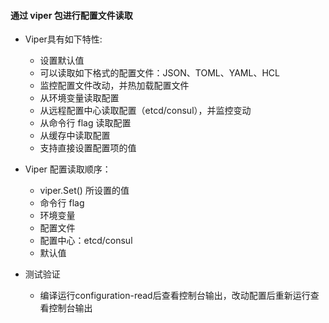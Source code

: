 #### 通过 viper 包进行配置文件读取
- Viper具有如下特性:
    - 设置默认值
    - 可以读取如下格式的配置文件：JSON、TOML、YAML、HCL
    - 监控配置文件改动，并热加载配置文件
    - 从环境变量读取配置
    - 从远程配置中心读取配置（etcd/consul），并监控变动
    - 从命令行 flag 读取配置
    - 从缓存中读取配置
    - 支持直接设置配置项的值
- Viper 配置读取顺序：
    - viper.Set() 所设置的值
    - 命令行 flag
    - 环境变量
    - 配置文件
    - 配置中心：etcd/consul
    - 默认值

- 测试验证
    - 编译运行configuration-read后查看控制台输出，改动配置后重新运行查看控制台输出
